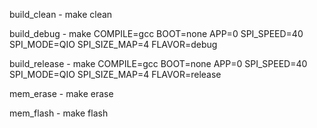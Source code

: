 build_clean	-	make clean

build_debug	-	make COMPILE=gcc BOOT=none APP=0 SPI_SPEED=40 SPI_MODE=QIO SPI_SIZE_MAP=4 FLAVOR=debug

build_release	-	make COMPILE=gcc BOOT=none APP=0 SPI_SPEED=40 SPI_MODE=QIO SPI_SIZE_MAP=4 FLAVOR=release

mem_erase	-	make erase

mem_flash	-	make flash
